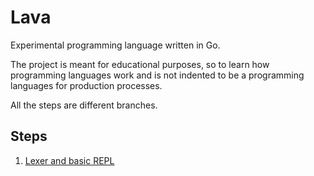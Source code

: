 # Lava

Experimental programming language written in Go.

The project is meant for educational purposes, so to learn how programming languages work and is not indented to be a programming languages for production processes. 

All the steps are different branches.

## Steps

1. [Lexer and basic REPL](https://github.com/arjanvaneersel/lava/tree/lexer)
